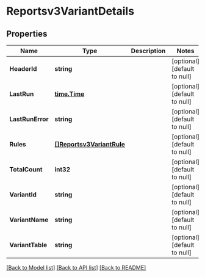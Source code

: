 # Reportsv3VariantDetails

## Properties
Name | Type | Description | Notes
------------ | ------------- | ------------- | -------------
**HeaderId** | **string** |  | [optional] [default to null]
**LastRun** | [**time.Time**](time.Time.md) |  | [optional] [default to null]
**LastRunError** | **string** |  | [optional] [default to null]
**Rules** | [**[]Reportsv3VariantRule**](reportsv3VariantRule.md) |  | [optional] [default to null]
**TotalCount** | **int32** |  | [optional] [default to null]
**VariantId** | **string** |  | [optional] [default to null]
**VariantName** | **string** |  | [optional] [default to null]
**VariantTable** | **string** |  | [optional] [default to null]

[[Back to Model list]](../README.md#documentation-for-models) [[Back to API list]](../README.md#documentation-for-api-endpoints) [[Back to README]](../README.md)

